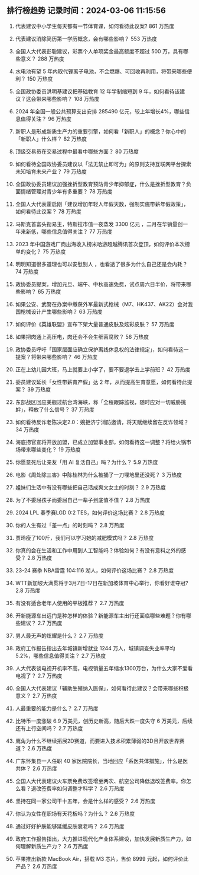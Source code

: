 
## 排行榜趋势 记录时间：2024-03-06 11:15:56
  
  1. 代表建议中小学生每天都有一节体育课，如何看待此议案? 861 万热度
    
  2. 代表建议消除简历第一学历概念，会有哪些影响？ 553 万热度
    
  3. 全国人大代表彭聪建议，彩票个人单项奖金最高额度不超过 500 万，具有哪些意义？ 288 万热度
    
  4. 水电池有望 5 年内取代锂离子电池，不会燃爆、可回收再利用，将带来哪些便利？ 150 万热度
    
  5. 全国政协委员洪明基建议把基础教育 12 年学制缩短到 9 年，如何看待该建议？这会带来哪些影响？ 108 万热度
    
  6. 2024 年全国一般公共预算支出安排 285490 亿元，较上年增长4%，哪些信息值得关注？ 96 万热度
    
  7. 新职人是形成新质生产力的重要引擎，如何看「新职人」的概念？你心中的「新职人」什么样？ 82 万热度
    
  8. 顶级交易员在交易过程中最看中哪些方面？ 80 万热度
    
  9. 如何看待全国政协委员建议以「法无禁止即可为」的原则支持互联网平台探索未知培育未来产业？ 79 万热度
    
  10. 全国政协委员建议加强挫折型教育预防青少年抑郁症，什么是挫折型教育？负面情绪管理对青少年有多重要？ 78 万热度
    
  11. 全国人大代表霍启刚「建议增加年轻人年假天数，强制实施带薪年假政策」，如何看待此议案？ 78 万热度
    
  12. 马斯克首富头衔易主，特斯拉市值一夜蒸发 3300 亿元 ，二月在华销量创一年来新低，哪些信息值得关注？ 77 万热度
    
  13. 2023 年中国游戏厂商出海收入榜米哈游超越腾讯首次登顶，如何评价本次榜单的变化？ 75 万热度
    
  14. 明明知道很多道理也可以安慰别人 ，也看透了很多为什么自己还是会内耗？ 74 万热度
    
  15. 政协委员提案，增加元旦、端午、中秋高速免费，试点周六日半价，将带来哪些影响？ 65 万热度
    
  16. 如果公安、武警在办案中缴获外军最新式枪械（M7、HK437、AK22）会对我国枪械设计产生哪些影响？ 63 万热度
    
  17. 如何评价《英雄联盟》宣布下架大量普通皮肤及炫彩皮肤？ 57 万热度
    
  18. 如果把肉通上高压电，肉还会不会生细菌腐败？ 56 万热度
    
  19. 政协委员呼吁「国家层面应确立保护离线休息权的法律规定」，如何看待这一提案？将带来哪些影响？ 46 万热度
    
  20. 正在上幼儿园大班，马上就要上小学了，要不要退学去上学前班？ 42 万热度
    
  21. 委员建议延长「女性带薪育产假」达 2 年，从而提高生育意愿，如何看待此提案？ 39 万热度
    
  22. 东部战区回应美舰过航台湾海峡，称「全程跟踪监视，随时应对一切威胁挑衅」，释放了什么信号？ 37 万热度
    
  23. 如何看待反诈老陈决定2.0：婉拒济宁消防邀请，将天赋继续留在反诈领域？ 34 万热度
    
  24. 海底捞官宣将开放加盟，已成立加盟事业部，如何看待这一调整？将给火锅市场带来哪些变化？ 19 万热度
    
  25. 你愿意死后让亲友「用 AI 复活自己」吗？为什么？ 5.9 万热度
    
  26. 电影《周处除三害》中陈桂林为什么被捅了一刀埋地里还没死？ 3 万热度
    
  27. 姐妹们生活中有没有哪些把自己活成爽文女主的时刻？ 2.9 万热度
    
  28. 为了不委屈孩子而委屈自己一辈子到底值不值？ 2.8 万热度
    
  29. 2024 LPL 春季赛LGD 0:2 TES，如何评价这场比赛？ 2.8 万热度
    
  30. 你的人生有过「差一点」的时刻吗？ 2.8 万热度
    
  31. 贾玲瘦了100斤，我们可以学习她的减肥模式吗？ 2.8 万热度
    
  32. 你真的会在生活和工作中用到人工智能吗？体验如何？有没有意料之外的感受？ 2.8 万热度
    
  33. 23-24 赛季 NBA雷霆 104:116 湖人，如何评价这场比赛？ 2.8 万热度
    
  34. WTT新加坡大满贯将于3月7日-17日在新加坡体育中心举行，你看好谁夺冠? 2.8 万热度
    
  35. 有没有适合老年人使用的平板推荐？ 2.7 万热度
    
  36. 开新能源车出远门是种怎样的体验？新能源车主出行还面临哪些难题？你有哪些建议？ 2.7 万热度
    
  37. 男人最无声的炫耀是什么？ 2.7 万热度
    
  38. 政府工作报告指出去年城镇新增就业 1244 万人，城镇调查失业率平均 5.2%，哪些信息值得关注？ 2.7 万热度
    
  39. 人大代表谈电视开机率不高，电视销量五年缩水1300万台，为什么大家不爱看电视了？ 2.7 万热度
    
  40. 全国人大代表建议「辅助生殖纳入医保」，如何看待此建议？会带来哪些积极意义？ 2.7 万热度
    
  41. 人最重要的能力是什么？ 2.7 万热度
    
  42. 比特币一度涨破 6.9 万美元，创历史新高，随后大跌一度失守 6 万美元，后续还有上行空间吗？ 2.7 万热度
    
  43. 鹰角为什么不继续拓展2D赛道，而要进入技术积累薄弱的3D且开放世界赛道？ 2.6 万热度
    
  44. 广东怀集县一人任职 40 家医院院长，当地回应「系医共体措施」，什么是医共体？ 2.6 万热度
    
  45. 全国人大代表建议火车票免费改签增至两次、航空公司降低退改签费率。你怎么看？退改签费率如何调整才科学？ 2.6 万热度
    
  46. 坚持在同一家公司干十五年，会是什么样的感受？ 2.6 万热度
    
  47. 你认为女性在职场有天花板吗？为什么？ 2.6 万热度
    
  48. 通过好好护肤能够延缓皮肤衰老吗？ 2.6 万热度
    
  49. 政府工作报告指出，大力推进现代化产业体系建设，加快发展新质生产力，如何理解新质生产力？ 2.6 万热度
    
  50. 苹果推出新款 MacBook Air，搭载 M3 芯片，售价 8999 元起，如何评价此产品？ 2.6 万热度
    